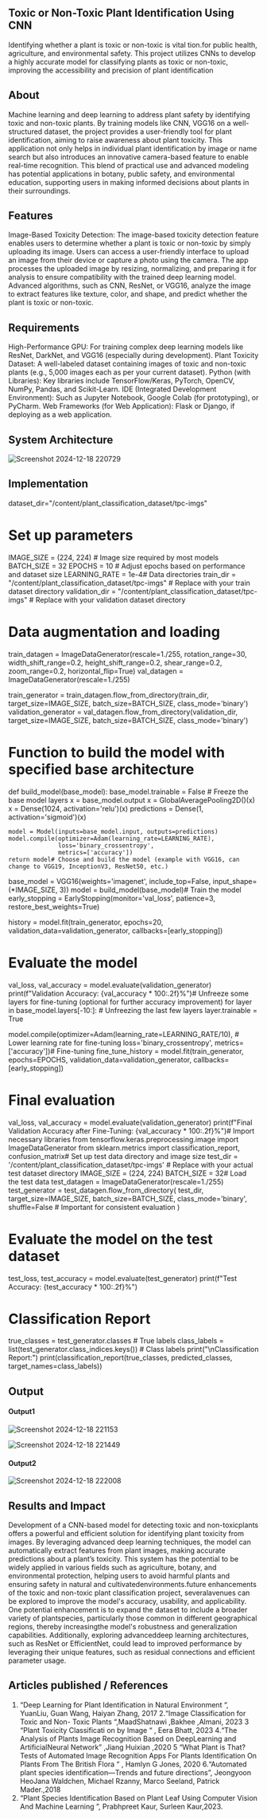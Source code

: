 ## Toxic or Non-Toxic Plant Identification Using CNN
Identifying whether a plant is toxic or non-toxic is vital tion.for public health, agriculture, and environmental safety. This project utilizes CNNs to develop a highly accurate model for classifying plants as toxic or non-toxic, improving the accessibility and precision of plant identification

## About

Machine learning and deep learning to address plant safety by identifying toxic and non-toxic plants. By training models like CNN,  VGG16 on a well-structured dataset, the project provides a user-friendly tool for plant identification, aiming to raise awareness about plant toxicity. This application not only helps in individual plant identification by image or name search but also introduces an innovative camera-based feature to enable real-time recognition. This blend of practical use and advanced modeling has potential applications in botany, public safety, and environmental education, supporting users in making informed decisions about plants in their surroundings.



## Features

Image-Based Toxicity Detection:
The image-based toxicity detection feature enables users to determine whether a plant is toxic or non-toxic by simply uploading its image. Users can access a user-friendly interface to upload an image from their device or capture a photo using the camera. The app processes the uploaded image by resizing, normalizing, and preparing it for analysis to ensure compatibility with the trained deep learning model. Advanced algorithms, such as CNN, ResNet, or VGG16, analyze the image to extract features like texture, color, and shape, and predict whether the plant is toxic or non-toxic.

## Requirements

High-Performance GPU: For training complex deep learning models like ResNet, DarkNet, and VGG16 (especially during development).
Plant Toxicity Dataset: A well-labeled dataset containing images of toxic and non-toxic plants (e.g., 5,000 images each as per your current dataset).
Python (with Libraries): Key libraries include TensorFlow/Keras, PyTorch, OpenCV, NumPy, Pandas, and Scikit-Learn.
IDE (Integrated Development Environment): Such as Jupyter Notebook, Google Colab (for prototyping), or PyCharm.
Web Frameworks (for Web Application): Flask or Django, if deploying as a web application.


## System Architecture
<!--Embed the system architecture diagram as shown below-->

![Screenshot 2024-12-18 220729](https://github.com/user-attachments/assets/c84c6608-7139-4292-ae87-94c211690ac3)

## Implementation

dataset_dir="/content/plant_classification_dataset/tpc-imgs"
# Set up parameters
IMAGE_SIZE = (224, 224) # Image size required by most models
BATCH_SIZE = 32
EPOCHS = 10  # Adjust epochs based on performance and dataset size
LEARNING_RATE = 1e-4# Data directories
train_dir = "/content/plant_classification_dataset/tpc-imgs"  # Replace with your train dataset directory
validation_dir = "/content/plant_classification_dataset/tpc-imgs"  # Replace with your validation dataset directory
# Data augmentation and loading
train_datagen = ImageDataGenerator(rescale=1./255, rotation_range=30, width_shift_range=0.2,
                                   height_shift_range=0.2, shear_range=0.2, zoom_range=0.2,
                                   horizontal_flip=True)
val_datagen = ImageDataGenerator(rescale=1./255)

train_generator = train_datagen.flow_from_directory(train_dir, target_size=IMAGE_SIZE,
                                                    batch_size=BATCH_SIZE, class_mode='binary')
validation_generator = val_datagen.flow_from_directory(validation_dir, target_size=IMAGE_SIZE,
                                                       batch_size=BATCH_SIZE, class_mode='binary')
# Function to build the model with specified base architecture
def build_model(base_model):
    base_model.trainable = False  # Freeze the base model layers
    x = base_model.output
    x = GlobalAveragePooling2D()(x)
    x = Dense(1024, activation='relu')(x)
    predictions = Dense(1, activation='sigmoid')(x)

    model = Model(inputs=base_model.input, outputs=predictions)
    model.compile(optimizer=Adam(learning_rate=LEARNING_RATE),
                  loss='binary_crossentropy',
                  metrics=['accuracy'])
    return model# Choose and build the model (example with VGG16, can change to VGG19, InceptionV3, ResNet50, etc.)
base_model = VGG16(weights='imagenet', include_top=False, input_shape=(*IMAGE_SIZE, 3))
model = build_model(base_model)# Train the model
early_stopping = EarlyStopping(monitor='val_loss', patience=3, restore_best_weights=True)

history = model.fit(train_generator,
                    epochs=20,
                    validation_data=validation_generator,
                    callbacks=[early_stopping])
# Evaluate the model
val_loss, val_accuracy = model.evaluate(validation_generator)
print(f"Validation Accuracy: {val_accuracy * 100:.2f}%")# Unfreeze some layers for fine-tuning (optional for further accuracy improvement)
for layer in base_model.layers[-10:]:  # Unfreezing the last few layers
    layer.trainable = True

model.compile(optimizer=Adam(learning_rate=LEARNING_RATE/10),  # Lower learning rate for fine-tuning
              loss='binary_crossentropy',
              metrics=['accuracy'])# Fine-tuning
fine_tune_history = model.fit(train_generator,
                              epochs=EPOCHS,
                              validation_data=validation_generator,
                              callbacks=[early_stopping])
                              
# Final evaluation
val_loss, val_accuracy = model.evaluate(validation_generator)
print(f"Final Validation Accuracy after Fine-Tuning: {val_accuracy * 100:.2f}%")# Import necessary libraries
from tensorflow.keras.preprocessing.image import ImageDataGenerator
from sklearn.metrics import classification_report, confusion_matrix# Set up test data directory and image size
test_dir = '/content/plant_classification_dataset/tpc-imgs'  # Replace with your actual test dataset directory
IMAGE_SIZE = (224, 224)
BATCH_SIZE = 32# Load the test data
test_datagen = ImageDataGenerator(rescale=1./255)
test_generator = test_datagen.flow_from_directory(
    test_dir,
    target_size=IMAGE_SIZE,
    batch_size=BATCH_SIZE,
    class_mode='binary',
    shuffle=False  # Important for consistent evaluation
)
# Evaluate the model on the test dataset
test_loss, test_accuracy = model.evaluate(test_generator)
print(f"Test Accuracy: {test_accuracy * 100:.2f}%")
# Classification Report
true_classes = test_generator.classes  # True labels
class_labels = list(test_generator.class_indices.keys())  # Class labels
print("\nClassification Report:")
print(classification_report(true_classes, predicted_classes, target_names=class_labels))

## Output

<!--Embed the Output picture at respective places as shown below as shown below-->
#### Output1 

![Screenshot 2024-12-18 221153](https://github.com/user-attachments/assets/2a422b3f-f41a-427d-88b1-9bd548e9c3dd)

![Screenshot 2024-12-18 221449](https://github.com/user-attachments/assets/a386d24f-53f7-4143-a630-8e1ff2134152)


#### Output2 

![Screenshot 2024-12-18 222008](https://github.com/user-attachments/assets/f40fe197-7a46-4207-860e-1062e1ec77f8)



## Results and Impact

Development of a CNN-based model for detecting toxic and non-toxicplants offers a powerful and efficient solution for identifying plant toxicity from images. By leveraging advanced deep learning techniques, the model can automatically extract features from plant images, making accurate predictions about a plant’s toxicity. This system has the potential to be widely applied in various fields such as agriculture, botany, and environmental protection, helping users to avoid harmful plants and ensuring safety in natural and cultivatedenvironments.future enhancements of the toxic and non-toxic plant classification project, severalavenues can be explored to improve the model's accuracy, usability, and applicability. One potential enhancement is to expand the dataset to include a broader variety of plantspecies, particularly those common in different geographical regions, thereby increasingthe model's robustness and generalization capabilities. Additionally, exploring advanceddeep learning architectures, such as ResNet or EfficientNet, could lead to improved performance by leveraging their unique features, such as residual connections and efficient parameter usage.

## Articles published / References

1. “Deep Learning for Plant Identification in Natural Environment “, YuanLiu, Guan Wang, Haiyan Zhang, 2017
2.“Image Classification for Toxic and Non- Toxic Plants “,MaadShatnawi ,Bakhee ,Almani, 2023
3 “Plant Toxicity Classificati on by Image “ , Eera Bhatt, 2023
4.“The Analysis of Plants Image Recognition Based on DeepLearning and ArtificialNeural Network” ,Jiang Huixian ,2020
5 “What Plant is That? Tests of Automated Image Recognition Apps For Plants Identification On Plants From The British Flora “ , Hamlyn G Jones, 2020
6.“Automated plant species identification—Trends and future directions”, Jeongyoon HeoJana Waldchen, Michael Rzanny, Marco Seeland, Patrick Mader.,2018
7. “Plant Species Identification Based on Plant Leaf Using Computer Vision And Machine Learning ”, Prabhpreet Kaur, Surleen Kaur,2023.



